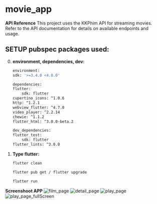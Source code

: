 # movie_app
**API Reference**
This project uses the KKPhim API for streaming movies. Refer to the API documentation for details on available endpoints and usage.

## SETUP pubspec packages used:
0. **environment, dependencies, dev:**
    ```sh
    environment:
    sdk: '>=3.4.0 <4.0.0'

    dependencies:
    flutter:
        sdk: flutter
    cupertino_icons: ^1.0.6
    http: ^1.2.1
    webview_flutter: ^4.7.0
    video_player: ^2.2.14
    chewie: ^1.1.2
    flutter_html: ^3.0.0-beta.2

    dev_dependencies:
    flutter_test:
        sdk: flutter
    flutter_lints: ^3.0.0
    ```
1. **Type flutter:**
   ```sh
   flutter clean
   ```
   ```sh
   flutter pub get / flutter upgrade
   ```
   ```sh
   flutter run
   ```

**Screenshoot APP**
![film_page](image-3.png)
![detail_page](image-2.png)
![play_page](image.png)
![play_page_fullScreen](image-1.png)
